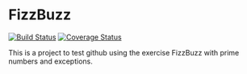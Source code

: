 # FizzBuzz

[![Build Status](https://travis-ci.org/EagleEyeGH/FizzBuzz.svg?branch=master)](https://travis-ci.org/EagleEyeGH/FizzBuzz) [![Coverage Status](https://coveralls.io/repos/github/EagleEyeGH/FizzBuzz/badge.svg?branch=master)](https://coveralls.io/github/EagleEyeGH/FizzBuzz)


This is a project to test github using the exercise FizzBuzz with prime numbers and exceptions.
